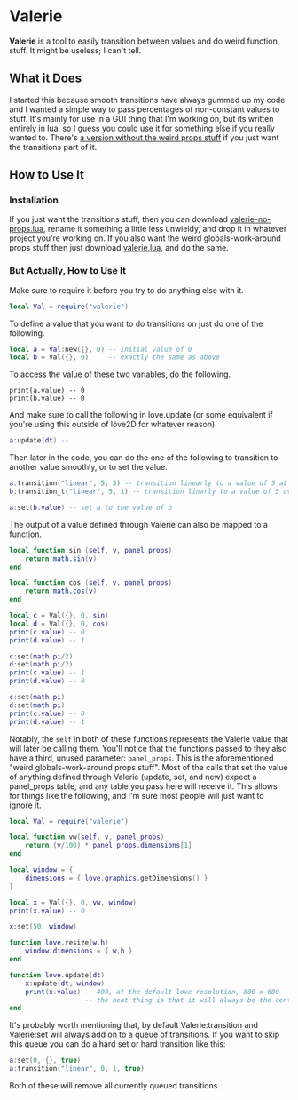 # Valerie
**Valerie** is a tool to easily transition between values and do weird function stuff. It might be useless; I can't tell.

## What it Does
I started this because smooth transitions have always gummed up my code and I wanted a simple way to pass percentages of non-constant values to stuff. It's mainly for use in a GUI thing that I'm working on, but its written entirely in lua, so I guess you could use it for something else if you really wanted to. There's [a version without the weird props stuff](https://github.com/massette/valerie-love/blob/master/valerie-no-props.lua) if you just want the transitions part of it.

## How to Use It
### Installation
If you just want the transitions stuff, then you can download [valerie-no-props.lua](https://github.com/massette/valerie-love/blob/master/valerie-no-props.lua), rename it something a little less unwieldy, and drop it in whatever project you're working on. If you also want the weird globals-work-around props stuff then just download [valerie.lua](https://github.com/massette/valerie-love/blob/master/valerie.lua), and do the same.

### But Actually, How to Use It
Make sure to require it before you try to do anything else with it.
```lua
local Val = require("valerie")
```

To define a value that you want to do transitions on just do one of the following.
```lua
local a = Val:new({}, 0) -- initial value of 0
local b = Val({}, 0)     -- exactly the same as above
```

To access the value of these two variables, do the following.
```
print(a.value) -- 0
print(b.value) -- 0
```

And make sure to call the following in love.update (or some equivalent if you're using this outside of löve2D for whatever reason).
```lua
a:update(dt) -- 
```

Then later in the code, you can do the one of the following to transition to another value smoothly, or to set the value.
```lua
a:transition("linear", 5, 5) -- transition linearly to a value of 5 at a rate of 5/sec
b:transition_t("linear", 5, 1) -- transition linarly to a value of 5 over one second

a:set(b.value) -- set a to the value of b
```

The output of a value defined through Valerie can also be mapped to a function.
```lua
local function sin (self, v, panel_props)
    return math.sin(v)
end

local function cos (self, v, panel_props)
    return math.cos(v)
end

local c = Val({}, 0, sin)
local d = Val({}, 0, cos)
print(c.value) -- 0
print(d.value) -- 1

c:set(math.pi/2)
d:set(math.pi/2)
print(c.value) -- 1
print(d.value) -- 0

c:set(math.pi)
d:set(math.pi)
print(c.value) -- 0
print(d.value) -- 1
```

Notably, the `self` in both of these functions represents the Valerie value that will later be calling them. You'll notice that the functions passed to they also have a third, unused parameter: `panel_props`. This is the aforementioned "weird globals-work-around props stuff". Most of the calls that set the value of anything defined through Valerie (update, set, and new) expect a panel_props table, and any table you pass here will receive it. This allows for things like the following, and I'm sure most people will just want to ignore it.

```lua
local Val = require("valerie")

local function vw(self, v, panel_props)
    return (v/100) * panel_props.dimensions[1]
end

local window = {
    dimensions = { love.graphics.getDimensions() }
}

local x = Val({}, 0, vw, window)
print(x.value) -- 0

x:set(50, window)

function love.resize(w,h)
    window.dimensions = { w,h }
end

function love.update(dt)
    x:update(dt, window)
    print(x.value) -- 400, at the default love resolution, 800 x 600
                   -- the neat thing is that it will always be the center of the window, even if the window is resized, as long as window.dimensions is updated and x:update(...) is called regularly
end
```

It's probably worth mentioning that, by default Valerie:transition and Valerie:set will always add on to a queue of transitions. If you want to skip this queue you can do a hard set or hard transition like this:
```lua
a:set(0, {}, true)
a:transition("linear", 0, 1, true)
```

Both of these will remove all currently queued transitions.